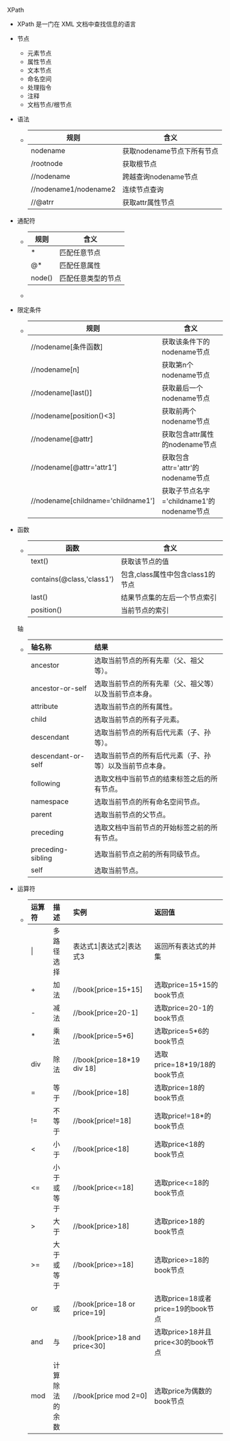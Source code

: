 XPath

- XPath 是一门在 XML 文档中查找信息的语言

- 节点

  - 元素节点
  - 属性节点
  - 文本节点
  - 命名空间
  - 处理指令
  - 注释
  - 文档节点/根节点

- 语法

  - | 规则                  | 含义                       |
    | --------------------- | -------------------------- |
    | nodename              | 获取nodename节点下所有节点 |
    | /rootnode             | 获取根节点                 |
    | //nodename            | 跨越查询nodename节点       |
    | //nodename1/nodename2 | 连续节点查询               |
    | //@atrr               | 获取attr属性节点           |

- 通配符

  - | 规则   | 含义               |
    | ------ | ------------------ |
    | *      | 匹配任意节点       |
    | @*     | 匹配任意属性       |
    | node() | 匹配任意类型的节点 |

  - 

- 限定条件

  - | 规则                               | 含义                                      |
    | ---------------------------------- | ----------------------------------------- |
    | //nodename[条件函数]               | 获取该条件下的nodename节点                |
    | //nodename[n]                      | 获取第n个nodename节点                     |
    | //nodename[last()]                 | 获取最后一个nodename节点                  |
    | //nodename[position()<3]           | 获取前两个nodename节点                    |
    | //nodename[@attr]                  | 获取包含attr属性的nodename节点            |
    | //nodename[@attr='attr1']          | 获取包含attr='attr'的nodename节点         |
    | //nodename[childname='childname1'] | 获取子节点名字='childname1'的nodename节点 |

- 函数

  - | 函数                      | 含义                             |
    | ------------------------- | -------------------------------- |
    | text()                    | 获取该节点的值                   |
    | contains(@class,'class1') | 包含,class属性中包含class1的节点 |
    | last()                    | 结果节点集的左后一个节点索引     |
    | position()                | 当前节点的索引                   |

  轴

  - | 轴名称             | 结果                                                     |
    | :----------------- | :------------------------------------------------------- |
    | ancestor           | 选取当前节点的所有先辈（父、祖父等）。                   |
    | ancestor-or-self   | 选取当前节点的所有先辈（父、祖父等）以及当前节点本身。   |
    | attribute          | 选取当前节点的所有属性。                                 |
    | child              | 选取当前节点的所有子元素。                               |
    | descendant         | 选取当前节点的所有后代元素（子、孙等）。                 |
    | descendant-or-self | 选取当前节点的所有后代元素（子、孙等）以及当前节点本身。 |
    | following          | 选取文档中当前节点的结束标签之后的所有节点。             |
    | namespace          | 选取当前节点的所有命名空间节点。                         |
    | parent             | 选取当前节点的父节点。                                   |
    | preceding          | 选取文档中当前节点的开始标签之前的所有节点。             |
    | preceding-sibling  | 选取当前节点之前的所有同级节点。                         |
    | self               | 选取当前节点。                                           |

- 运算符

  - | 运算符 | 描述           | 实例                          | 返回值                             |
    | :----- | :------------- | :---------------------------- | :--------------------------------- |
    | \|     | 多路径选择     | 表达式1\|表达式2\|表达式3     | 返回所有表达式的并集               |
    | +      | 加法           | //book[price=15+15]           | 选取price=15+15的book节点          |
    | -      | 减法           | //book[price=20-1]            | 选取price=20-1的book节点           |
    | *      | 乘法           | //book[price=5*6]             | 选取price=5*6的book节点            |
    | div    | 除法           | //book[price=18*19 div 18]    | 选取price=18*19/18的book节点       |
    | =      | 等于           | //book[price=18]              | 选取price=18的book节点             |
    | !=     | 不等于         | //book[price!=18]             | 选取price!=18*的book节点           |
    | <      | 小于           | //book[price<18]              | 选取price<18的book节点             |
    | <=     | 小于或等于     | //book[price<=18]             | 选取price<=18的book节点            |
    | >      | 大于           | //book[price>18]              | 选取price>18的book节点             |
    | >=     | 大于或等于     | //book[price>=18]             | 选取price>=18的book节点            |
    | or     | 或             | //book[price=18 or price=19]  | 选取price=18或者price=19的book节点 |
    | and    | 与             | //book[price>18 and price<30] | 选取price>18并且price<30的book节点 |
    | mod    | 计算除法的余数 | //book[price mod 2=0]         | 选取price为偶数的book节点          |

  

